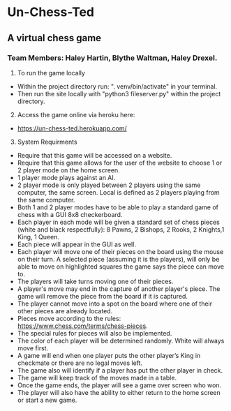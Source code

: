 # Un-Chess-Ted
## A virtual chess game
### Team Members: Haley Hartin, Blythe Waltman, Haley Drexel.

1. To run the game locally
  * Within the project directory run: ". venv/bin/activate" in your terminal.
  * Then run the site locally with "python3 fileserver.py" within the project directory.
  
 2. Access the game online via heroku here:
   * https://un-chess-ted.herokuapp.com/


3. System Requirments
  * Require that this game will be accessed on a website.
  * Require that this game allows for the user of the website to choose 1 or 2 player mode on the home screen.
  * 1 player mode plays against an AI. 
  * 2 player mode is only played between 2 players using the same computer, the same screen.  Local is defined as 2 players playing from the same computer.
  * Both 1 and 2 player modes have to be able to play a standard game of chess with a GUI 8x8 checkerboard.
  * Each player in each mode will be given a standard set of chess pieces (white and black respectfully): 8 Pawns, 2 Bishops, 2 Rooks, 2 Knights,1 King, 1 Queen.
  * Each piece will appear in the GUI as well.
  * Each player will move one of their pieces on the board using the mouse on their turn. A selected piece (assuming it is the players), will only be able to move on highlighted squares the game says the piece can move to.
  * The players will take turns moving one of their pieces.
  * A player's move may end in the capture of another player's piece. The game will remove the piece from the board if it is captured.
  * The player cannot move into a spot on the board where one of their other pieces are already located.
  * Pieces move according to the rules: https://www.chess.com/terms/chess-pieces.
  * The special rules for pieces will also be implemented.
  * The color of each player will be determined randomly. White will always move first.
  * A game will end when one player puts the other player’s King in checkmate or there are no legal moves left.
  * The game also will identify if a player has put the other player in check.
  * The game will keep track of the moves made in a table.
  * Once the game ends, the player will see a game over screen who won.
  * The player will also have the ability to either return to the home screen or start a new game.



  
